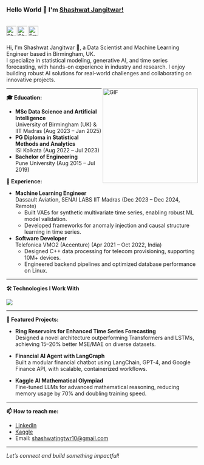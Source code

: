 ### Hello World 👋 I'm [Shashwat Jangitwar!](https://github.com/Shashwat05)

<br/>

<a href="https://www.linkedin.com/in/shashwat-jangitwar">
  <img align="left" alt="Shashwat Jangitwar | LinkedIn" width="26px" src="https://cdn.jsdelivr.net/npm/simple-icons@v3/icons/linkedin.svg" />
</a>
<a href="https://kaggle.com/shashwatjangitwar">
  <img align="left" alt="Shashwat Jangitwar | Kaggle" width="26px" src="https://cdn.jsdelivr.net/npm/simple-icons@v3/icons/kaggle.svg" />
</a>
<a href="mailto:shashwatjngtwr10@gmail.com">
  <img align="left" alt="Email" width="26px" src="https://cdn.jsdelivr.net/npm/simple-icons@v3/icons/gmail.svg" />
</a>
<br/>
<br/>

Hi, I'm Shashwat Jangitwar 🙌, a Data Scientist and Machine Learning Engineer based in Birmingham, UK.  
I specialize in statistical modeling, generative AI, and time series forecasting, with hands-on experience in industry and research. I enjoy building robust AI solutions for real-world challenges and collaborating on innovative projects.

<img align="right" alt="GIF" src="https://media.giphy.com/media/USV0ym3bVWQJJmNu3N/giphy.gif" width="250"/>

---

**🎓 Education:**  
- **MSc Data Science and Artificial Intelligence**  
  University of Birmingham (UK) & IIT Madras (Aug 2023 – Jan 2025)  
- **PG Diploma in Statistical Methods and Analytics**  
  ISI Kolkata (Aug 2022 – Jul 2023)  
- **Bachelor of Engineering**  
  Pune University (Aug 2015 – Jul 2019)

**💼 Experience:**  
- **Machine Learning Engineer**  
  Dassault Aviation, SENAI LABS IIT Madras (Dec 2023 – Dec 2024, Remote)  
  - Built VAEs for synthetic multivariate time series, enabling robust ML model validation.
  - Developed frameworks for anomaly injection and causal structure learning in time series.
- **Software Developer**  
  Telefonica VMO2 (Accenture) (Apr 2021 – Oct 2022, India)  
  - Designed C++ data processing for telecom provisioning, supporting 10M+ devices.
  - Engineered backend pipelines and optimized database performance on Linux.

---

**🛠️ Technologies I Work With**

<p align="left">
  <img src="https://skillicons.dev/icons?i=python,cpp,c,r,sql,numpy,pandas,scikitlearn,pytorch,huggingface,langchain,aws,docker,github" />
</p>

---

**🚀 Featured Projects:**

- **Ring Reservoirs for Enhanced Time Series Forecasting**  
  Designed a novel architecture outperforming Transformers and LSTMs, achieving 15–20% better MSE/MAE on diverse datasets.

- **Financial AI Agent with LangGraph**  
  Built a modular financial chatbot using LangChain, GPT-4, and Google Finance API, with scalable, containerized workflows.

- **Kaggle AI Mathematical Olympiad**  
  Fine-tuned LLMs for advanced mathematical reasoning, reducing memory usage by 70% and doubling training speed.

---

**📫 How to reach me:**  
- [LinkedIn](https://www.linkedin.com/in/shashwat-jangitwar)  
- [Kaggle](https://kaggle.com/shashwatjangitwar)  
- Email: shashwatjngtwr10@gmail.com

---

*Let’s connect and build something impactful!*
